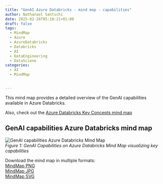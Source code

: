 ```yaml
---
title: "GenAI Azure Databricks - mind map - capabilities"
author: Nathanael Santschi
date: 2025-02-26T05:10:21+01:00
draft: false
tags:
  - MindMap
  - Azure
  - AzureDatabricks
  - Databricks
  - AI
  - DataEngineering
  - DataSciene
categories:
  - AI
  - MindMap

  
---
```



This mind map provides a detailed overview of the GenAI capabilities available in Azure Databricks.   

Also, check out the [Azure Databricks Key Concepts mind map](/posts/2024-10-22-azure-databricks-mindmap/)

## GenAI capabilities Azure Databricks mind map
![GenAI capabilities Azure Databricks Mind Map](/images/GenAI-capabilites-Azure-Databricks-mind-map.svg "Azure Databricks Mind Map showcasing GenAI capabilities")  
*Figure 1: GenAI Capabilities on Azure Databricks Mind Map visualizing key capabilities*

Download the mind map in multiple formats:  
[MindMap PNG](/images/GenAI-capabilites-Azure-Databricks-mind-map.png "Preview")  
[MindMap JPG](/images/GenAI-capabilites-Azure-Databricks-mind-map.jpg  "Preview")  
[MindMap SVG](/images/GenAI-capabilites-Azure-Databricks-mind-map.svg "Preview")  

